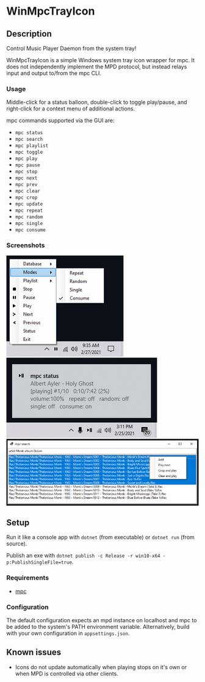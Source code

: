 # WinMpcTrayIcon

## Description
Control Music Player Daemon from the system tray!

WinMpcTrayIcon is a simple Windows system tray icon wrapper for mpc. It does not independently implement the MPD protocol, but instead relays input and output to/from the mpc CLI.

### Usage

Middle-click for a status balloon, double-click to toggle play/pause, and right-click for a context menu of additional actions. 

mpc commands supported via the GUI are:
* `mpc status`
* `mpc search`
* `mpc playlist`
* `mpc toggle`
* `mpc play`
* `mpc pause`
* `mpc stop`
* `mpc next`
* `mpc prev`
* `mpc clear`
* `mpc crop`
* `mpc update`
* `mpc repeat`
* `mpc random`
* `mpc single`
* `mpc consume`

### Screenshots
![Context menu](https://github.com/clkmsc/WinMpcTrayIcon/blob/master/images/2.png?raw=true)
![Status tooltip](https://github.com/clkmsc/WinMpcTrayIcon/blob/master/images/1.png?raw=true)
![Search](https://github.com/clkmsc/WinMpcTrayIcon/blob/master/images/3.png?raw=true)

## Setup

Run it like a console app with `dotnet` (from executable) or `dotnet run` (from source).

Publish an exe with `dotnet publish -c Release -r win10-x64 -p:PublishSingleFile=true`.

### Requirements

* [mpc](https://www.musicpd.org/download/mpc/0/)

### Configuration

The default configuration expects an mpd instance on localhost and mpc to be added to the system's PATH environment variable. Alternatively, build with your own configuration in `appsettings.json`.

## Known issues

* Icons do not update automatically when playing stops on it's own or when MPD is controlled via other clients.
